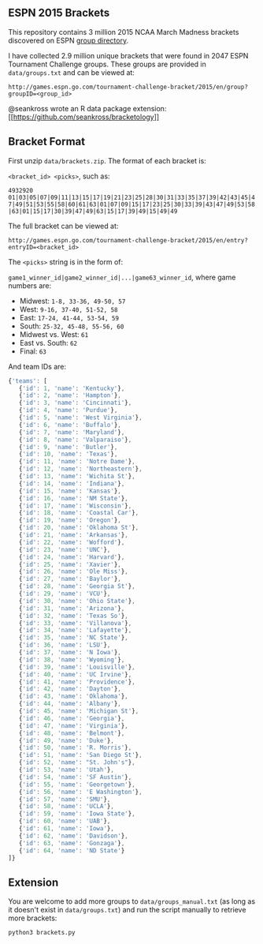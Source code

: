## ESPN 2015 Brackets

This repository contains 3 million 2015 NCAA March Madness
brackets discovered on ESPN [group
directory](http://games.espn.go.com/tournament-challenge-bracket/2015/en/groupfind).

I have collected 2.9 million unique brackets that were found in 2047 ESPN
Tournament Challenge groups. These groups are provided in
`data/groups.txt` and can be viewed at:

`http://games.espn.go.com/tournament-challenge-bracket/2015/en/group?groupID=<group_id>`

@seankross wrote an R data package extension:
[[https://github.com/seankross/bracketology]]

## Bracket Format

First unzip `data/brackets.zip`. The format of each bracket is:

`<bracket_id> <picks>`, such as:

`4932920
01|03|05|07|09|11|13|15|17|19|21|23|25|28|30|31|33|35|37|39|42|43|45|47|49|51|53|55|58|60|61|63|01|07|09|15|17|23|25|30|33|39|43|47|49|53|58|63|01|15|17|30|39|47|49|63|15|17|39|49|15|49|49`

The full bracket can be viewed at:

`http://games.espn.go.com/tournament-challenge-bracket/2015/en/entry?entryID=<bracket_id>`

The `<picks>` string is in the form of:

`game1_winner_id|game2_winner_id|...|game63_winner_id`, where game numbers are:


* Midwest: `1-8, 33-36, 49-50, 57`
* West: `9-16, 37-40, 51-52, 58`
* East: `17-24, 41-44, 53-54, 59`
* South: `25-32, 45-48, 55-56, 60`
* Midwest vs. West: `61`
* East vs. South: `62`
* Final: `63`


And team IDs are:
```js
{'teams': [
   {'id': 1, 'name': 'Kentucky'},
   {'id': 2, 'name': 'Hampton'},
   {'id': 3, 'name': 'Cincinnati'},
   {'id': 4, 'name': 'Purdue'},
   {'id': 5, 'name': 'West Virginia'},
   {'id': 6, 'name': 'Buffalo'},
   {'id': 7, 'name': 'Maryland'},
   {'id': 8, 'name': 'Valparaiso'},
   {'id': 9, 'name': 'Butler'},
   {'id': 10, 'name': 'Texas'},
   {'id': 11, 'name': 'Notre Dame'},
   {'id': 12, 'name': 'Northeastern'},
   {'id': 13, 'name': 'Wichita St'},
   {'id': 14, 'name': 'Indiana'},
   {'id': 15, 'name': 'Kansas'},
   {'id': 16, 'name': 'NM State'},
   {'id': 17, 'name': 'Wisconsin'},
   {'id': 18, 'name': 'Coastal Car'},
   {'id': 19, 'name': 'Oregon'},
   {'id': 20, 'name': 'Oklahoma St'},
   {'id': 21, 'name': 'Arkansas'},
   {'id': 22, 'name': 'Wofford'},
   {'id': 23, 'name': 'UNC'},
   {'id': 24, 'name': 'Harvard'},
   {'id': 25, 'name': 'Xavier'},
   {'id': 26, 'name': 'Ole Miss'},
   {'id': 27, 'name': 'Baylor'},
   {'id': 28, 'name': 'Georgia St'},
   {'id': 29, 'name': 'VCU'},
   {'id': 30, 'name': 'Ohio State'},
   {'id': 31, 'name': 'Arizona'},
   {'id': 32, 'name': 'Texas So'},
   {'id': 33, 'name': 'Villanova'},
   {'id': 34, 'name': 'Lafayette'},
   {'id': 35, 'name': 'NC State'},
   {'id': 36, 'name': 'LSU'},
   {'id': 37, 'name': 'N Iowa'},
   {'id': 38, 'name': 'Wyoming'},
   {'id': 39, 'name': 'Louisville'},
   {'id': 40, 'name': 'UC Irvine'},
   {'id': 41, 'name': 'Providence'},
   {'id': 42, 'name': 'Dayton'},
   {'id': 43, 'name': 'Oklahoma'},
   {'id': 44, 'name': 'Albany'},
   {'id': 45, 'name': 'Michigan St'},
   {'id': 46, 'name': 'Georgia'},
   {'id': 47, 'name': 'Virginia'},
   {'id': 48, 'name': 'Belmont'},
   {'id': 49, 'name': 'Duke'},
   {'id': 50, 'name': 'R. Morris'},
   {'id': 51, 'name': 'San Diego St'},
   {'id': 52, 'name': "St. John's"},
   {'id': 53, 'name': 'Utah'},
   {'id': 54, 'name': 'SF Austin'},
   {'id': 55, 'name': 'Georgetown'},
   {'id': 56, 'name': 'E Washington'},
   {'id': 57, 'name': 'SMU'},
   {'id': 58, 'name': 'UCLA'},
   {'id': 59, 'name': 'Iowa State'},
   {'id': 60, 'name': 'UAB'},
   {'id': 61, 'name': 'Iowa'},
   {'id': 62, 'name': 'Davidson'},
   {'id': 63, 'name': 'Gonzaga'},
   {'id': 64, 'name': 'ND State'}
]}
```

## Extension

You are welcome to add more groups to `data/groups_manual.txt` (as long
as it doesn't exist in `data/groups.txt`) and run the script manually to
retrieve more brackets:

```bash
python3 brackets.py
```
